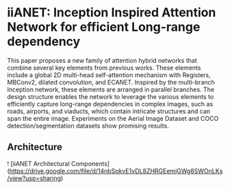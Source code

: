 # iiANET: Inception Inspired Attention Network for efficient Long-range dependency

This paper proposes a new family of attention hybrid networks that combine several key elements from previous works. These elements include a global 2D multi-head self-attention mechanism with Registers, MBConv2, dilated convolution, and ECANET. Inspired by the multi-branch Inception network, these elements are arranged in parallel branches. The design structure enables the network to leverage the various elements to efficiently capture long-range dependencies in complex images, such as roads, airports, and viaducts, which contain intricate structures and can span the entire image. Experiments on the Aerial Image Dataset and COCO detection/segmentation datasets show promising results.


## Architecture
! [iiANET Architectural Components] (https://drive.google.com/file/d/14nbSpkvE1vDL8ZHRGEemjGWg8SWOnLKs/view?usp=sharing)

